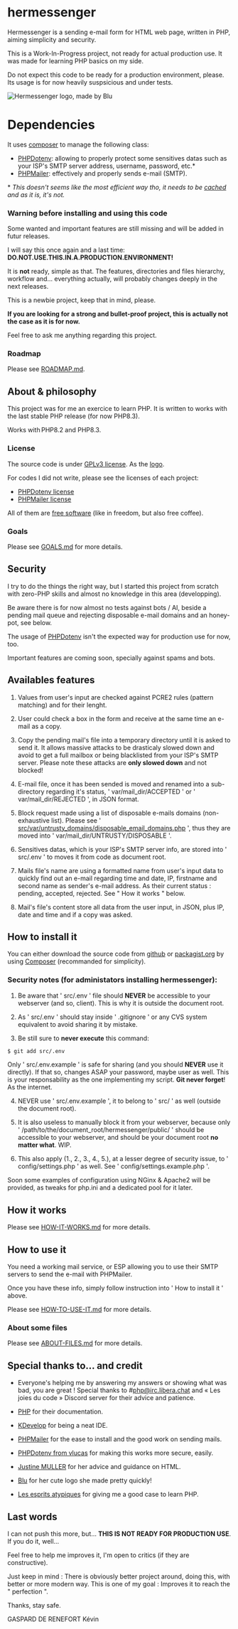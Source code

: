# hermessenger

Hermessenger is a sending e-mail form for HTML web page, written in PHP, aiming simplicity and security.

This is a Work-In-Progress project, not ready for actual production use. It was made for learning PHP basics on my side.

Do not expect this code to be ready for a production environment, please. Its usage is for now heavily suspsicious and under tests.

![Hermessenger logo, made by Blu](https://github.com/BarbeRousseLibre/hermessenger/blob/master/hermessenger_logo_320x320.jpg?raw=true)

# Dependencies

It uses [composer](https://github.com/composer/composer) to manage the following class:

- [PHPDotenv](https://github.com/vlucas/phpdotenv): allowing to properly protect some sensitives datas such as your ISP's SMTP server address, username, password, etc.*
- [PHPMailer](https://github.com/PHPMailer/PHPMailer): effectively and properly sends e-mail (SMTP).

\* *This doesn't seems like the most efficient way tho, it needs to be [cached](https://github.com/vlucas/phpdotenv/issues/207) and as it is, it's not.*

### Warning before installing and using this code

Some wanted and important features are still missing and will be added in futur releases.

I will say this once again and a last time: **DO.NOT.USE.THIS.IN.A.PRODUCTION.ENVIRONMENT!**

It is **not** ready, simple as that. The features, directories and files hierarchy, workflow and… everything actually, will probably changes deeply in the next releases. 

This is a newbie project, keep that in mind, please.

**If you are looking for a strong and bullet-proof project, this is actually not the case as it is for now.**

Feel free to ask me anything regarding this project.

### Roadmap

Please see [ROADMAP.md](https://github.com/BarbeRousseLibre/hermessenger/blob/master/docs/ROADMAP.md).

## About & philosophy

This project was for me an exercice to learn PHP. It is written to works with the last stable PHP release (for now PHP8.3).

Works with PHP8.2 and PHP8.3.

### License

The source code is under [GPLv3 license](https://www.gnu.org/licenses/gpl-3.0.en.html). As the [logo](https://github.com/BarbeRousseLibre/hermessenger/blob/master/hermessenger_logo_320x320.jpg). 

For codes I did not write, please see the licenses of each project:

- [PHPDotenv license](https://github.com/vlucas/phpdotenv?tab=BSD-3-Clause-1-ov-file)
- [PHPMailer license](https://github.com/PHPMailer/PHPMailer?tab=LGPL-2.1-1-ov-file)

All of them are [free software](https://en.wikipedia.org/wiki/Free_software) (like in freedom, but also free coffee).

### Goals

Please see [GOALS.md](https://github.com/BarbeRousseLibre/hermessenger/tree/master/docs/GOALS.md) for more details.

## Security

I try to do the things the right way, but I started this project from scratch with zero-PHP skills and almost no knowledge in this area (developping).

Be aware there is for now almost no tests against bots / AI, beside a pending mail queue and rejecting disposable e-mail domains and an honey-pot, see below.

The usage of [PHPDotenv](https://github.com/vlucas/phpdotenv) isn't the expected way for production use for now, too.

Important features are coming soon, specially against spams and bots.

## Availables features

1. Values from user's input are checked against PCRE2 rules (pattern matching) and for their lenght.
2. User could check a box in the form and receive at the same time an e-mail as a copy.

3. Copy the pending mail's file into a temporary directory until it is asked to send it. It allows massive attacks to be drasticaly slowed down and avoid to get a full mailbox or being blacklisted from your ISP's SMTP server. Please note these attacks are **only slowed down** and not blocked!

4. E-mail file, once it has been sended is moved and renamed into a sub-directory regarding it's status, ' var/mail_dir/ACCEPTED ' or ' var/mail_dir/REJECTED ', in JSON format.

5. Block request made using a list of disposable e-mails domains (non-exhaustive list). Please see ' [src/var/untrusty_domains/disposable_email_domains.php](https://github.com/BarbeRousseLibre/hermessenger/blob/master/src/var/untrusty_domains/disposable_email_domains.php) ', thus they are moved into ' var/mail_dir/UNTRUSTY/DISPOSABLE '.

6. Sensitives datas, which is your ISP's SMTP server info, are stored into ' src/.env ' to moves it from code as document root.

7. Mails file's name are using a formatted name from user's input data to quickly find out an e-mail regarding time and date, IP, firstname and second name as sender's e-mail address. As their current status : pending, accepted, rejected. See " How it works " below.

8. Mail's file's content store all data from the user input, in JSON, plus IP, date and time and if a copy was asked.

## How to install it

You can either download the source code from [github](https://github.com/BarbeRousseLibre/hermessenger/) or [packagist.org](https://packagist.org/packages/barberousselibre/hermessenger) by using [Composer](https://getcomposer.org/) (recommanded for simplicity).

### Security notes (for administators installing hermessenger):

1. Be aware that ' src/.env ' file should **NEVER** be accessible to your webserver (and so, client). This is why it is outside the document root.

2. As ' src/.env ' should stay inside ' .gitignore ' or any CVS system equivalent to avoid sharing it by mistake.

3. Be still sure to **never execute** this command:
```bash
$ git add src/.env
```

Only ' src/.env.example ' is safe for sharing (and you should **NEVER** use it directly).
If that so, changes ASAP your password, maybe user as well. This is your responsability as the one implementing my script. **Git never forget**! As the internet.

4. NEVER use ' src/.env.example ', it to belong to ' src/ ' as well (outside the document root).

5. It is also useless to manually block it from your webserver, because only ' /path/to/the/document_root/hermessenger/public/ ' should be accessible to your webserver, and should be your document root **no matter what**. WIP.

6. This also apply (1., 2., 3., 4., 5.), at a lesser degree of security issue, to ' config/settings.php ' as well. See ' config/settings.example.php '.

Soon some examples of configuration using NGinx & Apache2 will be provided, as tweaks for php.ini and a dedicated pool for it later.

## How it works

Please see [HOW-IT-WORKS.md](https://github.com/BarbeRousseLibre/hermessenger/tree/master/docs/HOW-IT-WORKS.md) for more details.

## How to use it

You need a working mail service, or ESP allowing you to use their SMTP servers to send the e-mail with PHPMailer.

Once you have these info, simply follow instruction into ' How to install it ' above.

Please see [HOW-TO-USE-IT.md](https://github.com/BarbeRousseLibre/hermessenger/tree/master/docs/HOW-TO-USE-IT.md) for more details.

### About some files

Please see [ABOUT-FILES.md](https://github.com/BarbeRousseLibre/hermessenger/tree/master/docs/ABOUT-FILES.md) for more details.

## Special thanks to… and credit

- Everyone's helping me by answering my answers or showing what was bad, you are great ! Special thanks to #php@irc.libera.chat and « Les joies du code » Discord server for their advice and patience.

- [PHP](https://www.php.net) for their documentation.

- [KDevelop](https://kdevelop.org/) for being a neat IDE.

- [PHPMailer](https://github.com/PHPMailer/PHPMailer) for the ease to install and the good work on sending mails.

- [PHPDotenv from vlucas](https://github.com/vlucas/phpdotenv) for making this works more secure, easily.

- [Justine MULLER](https://justine-muller.fr) for her advice and guidance on HTML.

- [Blu](https://www.instagram.com/bluareus/) for her cute logo she made pretty quickly!

- [Les esprits atypiques](https://les-esprits-atypiques.org) for giving me a good case to learn PHP.

## Last words

I can not push this more, but… **THIS IS NOT READY FOR PRODUCTION USE**. If you do it, well… 

Feel free to help me improves it, I'm open to critics (if they are constructive).

Just keep in mind : There is obviously better project around, doing this, with better or more modern way. This is one of my goal : Improves it to reach the " perfection ".

Thanks, stay safe.

GASPARD DE RENEFORT Kévin
